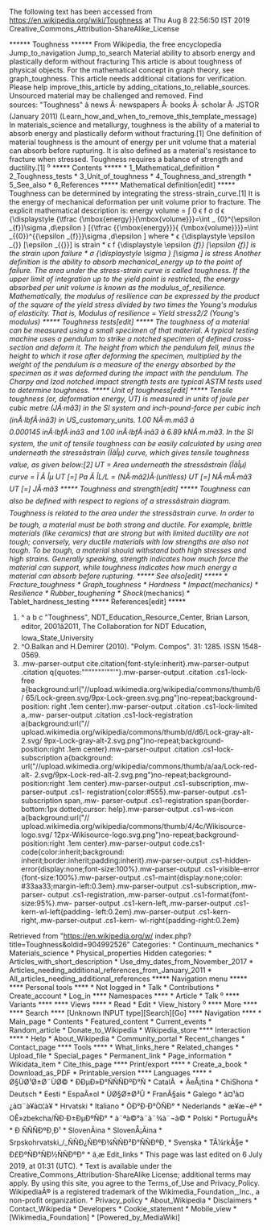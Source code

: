 The following text has been accessed from https://en.wikipedia.org/wiki/Toughness at Thu Aug 8 22:56:50 IST 2019
Creative_Commons_Attribution-ShareAlike_License




















****** Toughness ******
From Wikipedia, the free encyclopedia
Jump_to_navigation Jump_to_search
Material ability to absorb energy and plastically deform without fracturing
This article is about toughness of physical objects. For the mathematical
concept in graph theory, see graph_toughness.
 This article needs additional citations for verification. Please help improve_this_article by
 adding_citations_to_reliable_sources. Unsourced material may be challenged and removed.
 Find sources: "Toughness" â news Â· newspapers Â· books Â· scholar Â· JSTOR (January 2011)
 (Learn_how_and_when_to_remove_this_template_message)
In materials_science and metallurgy, toughness is the ability of a material to
absorb energy and plastically deform without fracturing.[1] One definition of
material toughness is the amount of energy per unit volume that a material can
absorb before rupturing. It is also defined as a material's resistance to
fracture when stressed.
Toughness requires a balance of strength and ductility.[1]
⁰
***** Contents *****
    * 1_Mathematical_definition
    * 2_Toughness_tests
    * 3_Unit_of_toughness
    * 4_Toughness_and_strength
    * 5_See_also
    * 6_References
***** Mathematical definition[edit] *****
Toughness can be determined by integrating the stress-strain_curve.[1] It is
the energy of mechanical deformation per unit volume prior to fracture. The
explicit mathematical description is:
             energy   volume     =  &#x222B;  0    &#x03F5;  f     &#x03C3;  d
      &#x03F5;   {\displaystyle {\tfrac {\mbox{energy}}{\mbox{volume}}}=\int _
      {0}^{\epsilon _{f}}\sigma \,d\epsilon }  [{\tfrac  {{\mbox{energy}}}{
      {\mbox{volume}}}}=\int _{{0}}^{{\epsilon _{f}}}\sigma \,d\epsilon ]
where
    *     &#x03F5;      {\displaystyle \epsilon _{}}  [\epsilon _{{}}] is
      strain
    *     &#x03F5;  f     {\displaystyle \epsilon _{f}}  [\epsilon _{f}] is the
      strain upon failure
    *    &#x03C3;   {\displaystyle \sigma }  [\sigma ] is stress
Another definition is the ability to absorb mechanical_energy up to the point
of failure. The area under the stress-strain curve is called toughness.
If the upper limit of integration up to the yield point is restricted, the
energy absorbed per unit volume is known as the modulus_of_resilience.
Mathematically, the modulus of resilience can be expressed by the product of
the square of the yield stress divided by two times the Young's modulus of
elasticity. That is,
      Modulus of resilience = Yield stress2/2 (Young's modulus)
***** Toughness tests[edit] *****
The toughness of a material can be measured using a small specimen of that
material. A typical testing machine uses a pendulum to strike a notched
specimen of defined cross-section and deform it. The height from which the
pendulum fell, minus the height to which it rose after deforming the specimen,
multiplied by the weight of the pendulum is a measure of the energy absorbed by
the specimen as it was deformed during the impact with the pendulum. The Charpy
and Izod notched impact strength tests are typical ASTM tests used to determine
toughness.
***** Unit of toughness[edit] *****
Tensile toughness (or, deformation energy, UT) is measured in units of joule
per cubic metre (JÂ·mâ3) in the SI system and inch-pound-force per cubic inch
(inÂ·lbfÂ·inâ3) in US_customary_units.
1.00 NÂ·m.mâ3 â 0.000145 inÂ·lbfÂ·inâ3 and 1.00 inÂ·lbfÂ·inâ3 â
6.89 kNÂ·m.mâ3.
In the SI system, the unit of tensile toughness can be easily calculated by
using area underneath the stressâstrain (ÏâÎµ) curve, which gives tensile
toughness value, as given below:[2]
      UT = Area underneath the stressâstrain (ÏâÎµ) curve = Ï Ã Îµ
      UT [=] Pa Ã ÎL/L = (NÂ·mâ2)Â·(unitless)
      UT [=] NÂ·mÂ·mâ3
      UT [=] JÂ·mâ3
***** Toughness and strength[edit] *****
Toughness can also be defined with respect to regions of a stressâstrain
diagram. Toughness is related to the area under the stressâstrain curve. In
order to be tough, a material must be both strong and ductile. For example,
brittle materials (like ceramics) that are strong but with limited ductility
are not tough; conversely, very ductile materials with low strengths are also
not tough. To be tough, a material should withstand both high stresses and high
strains. Generally speaking, strength indicates how much force the material can
support, while toughness indicates how much energy a material can absorb before
rupturing.
***** See also[edit] *****
    * Fracture_toughness
    * Graph_toughness
    * Hardness
    * Impact_(mechanics)
    * Resilience
    * Rubber_toughening
    * Shock_(mechanics)
    * Tablet_hardness_testing
***** References[edit] *****
   1. ^ a b c "Toughness", NDT_Education_Resource_Center, Brian Larson, editor,
      2001â2011, The Collaboration for NDT Education, Iowa_State_University
   2. ^O.Balkan and H.Demirer (2010). "Polym. Compos". 31: 1285. ISSN 1548-
      0569.
   3. .mw-parser-output cite.citation{font-style:inherit}.mw-parser-output
      .citation q{quotes:"\"""\"""'""'"}.mw-parser-output .citation .cs1-lock-
      free a{background:url("//upload.wikimedia.org/wikipedia/commons/thumb/6/
      65/Lock-green.svg/9px-Lock-green.svg.png")no-repeat;background-position:
      right .1em center}.mw-parser-output .citation .cs1-lock-limited a,.mw-
      parser-output .citation .cs1-lock-registration a{background:url("//
      upload.wikimedia.org/wikipedia/commons/thumb/d/d6/Lock-gray-alt-2.svg/
      9px-Lock-gray-alt-2.svg.png")no-repeat;background-position:right .1em
      center}.mw-parser-output .citation .cs1-lock-subscription a{background:
      url("//upload.wikimedia.org/wikipedia/commons/thumb/a/aa/Lock-red-alt-
      2.svg/9px-Lock-red-alt-2.svg.png")no-repeat;background-position:right
      .1em center}.mw-parser-output .cs1-subscription,.mw-parser-output .cs1-
      registration{color:#555}.mw-parser-output .cs1-subscription span,.mw-
      parser-output .cs1-registration span{border-bottom:1px dotted;cursor:
      help}.mw-parser-output .cs1-ws-icon a{background:url("//
      upload.wikimedia.org/wikipedia/commons/thumb/4/4c/Wikisource-logo.svg/
      12px-Wikisource-logo.svg.png")no-repeat;background-position:right .1em
      center}.mw-parser-output code.cs1-code{color:inherit;background:
      inherit;border:inherit;padding:inherit}.mw-parser-output .cs1-hidden-
      error{display:none;font-size:100%}.mw-parser-output .cs1-visible-error
      {font-size:100%}.mw-parser-output .cs1-maint{display:none;color:
      #33aa33;margin-left:0.3em}.mw-parser-output .cs1-subscription,.mw-parser-
      output .cs1-registration,.mw-parser-output .cs1-format{font-size:95%}.mw-
      parser-output .cs1-kern-left,.mw-parser-output .cs1-kern-wl-left{padding-
      left:0.2em}.mw-parser-output .cs1-kern-right,.mw-parser-output .cs1-kern-
      wl-right{padding-right:0.2em}

Retrieved from "https://en.wikipedia.org/w/
index.php?title=Toughness&oldid=904992526"
Categories:
    * Continuum_mechanics
    * Materials_science
    * Physical_properties
Hidden categories:
    * Articles_with_short_description
    * Use_dmy_dates_from_November_2017
    * Articles_needing_additional_references_from_January_2011
    * All_articles_needing_additional_references
***** Navigation menu *****
**** Personal tools ****
    * Not logged in
    * Talk
    * Contributions
    * Create_account
    * Log_in
**** Namespaces ****
    * Article
    * Talk
⁰
**** Variants ****
**** Views ****
    * Read
    * Edit
    * View_history
⁰
**** More ****
**** Search ****
[Unknown INPUT type][Search][Go]
**** Navigation ****
    * Main_page
    * Contents
    * Featured_content
    * Current_events
    * Random_article
    * Donate_to_Wikipedia
    * Wikipedia_store
**** Interaction ****
    * Help
    * About_Wikipedia
    * Community_portal
    * Recent_changes
    * Contact_page
**** Tools ****
    * What_links_here
    * Related_changes
    * Upload_file
    * Special_pages
    * Permanent_link
    * Page_information
    * Wikidata_item
    * Cite_this_page
**** Print/export ****
    * Create_a_book
    * Download_as_PDF
    * Printable_version
**** Languages ****
    * Ø§ÙØ¹Ø±Ø¨ÙØ©
    * ÐÐµÐ»Ð°ÑÑÑÐºÐ°Ñ
    * CatalÃ 
    * ÄeÅ¡tina
    * ChiShona
    * Deutsch
    * Eesti
    * EspaÃ±ol
    * ÙØ§Ø±Ø³Û
    * FranÃ§ais
    * Galego
    * à¤¹à¤¿à¤¨à¥à¤¦à¥
    * Hrvatski
    * Italiano
    * ÒÐ°Ð·Ð°ÒÑÐ°
    * Nederlands
    * æ¥æ¬èª
    * OÊ»zbekcha/ÑÐ·Ð±ÐµÐºÑÐ°
    * à¨ªà©°à¨à¨¾à¨¬à©
    * Polski
    * PortuguÃªs
    * Ð ÑÑÑÐºÐ¸Ð¹
    * SlovenÄina
    * SlovenÅ¡Äina
    * Srpskohrvatski_/_ÑÑÐ¿ÑÐºÐ¾ÑÑÐ²Ð°ÑÑÐºÐ¸
    * Svenska
    * TÃ¼rkÃ§e
    * Ð£ÐºÑÐ°ÑÐ½ÑÑÐºÐ°
    * ä¸­æ
Edit_links
    * This page was last edited on 6 July 2019, at 01:31 (UTC).
    * Text is available under the Creative_Commons_Attribution-ShareAlike
      License; additional terms may apply. By using this site, you agree to the
      Terms_of_Use and Privacy_Policy. WikipediaÂ® is a registered trademark of
      the Wikimedia_Foundation,_Inc., a non-profit organization.
    * Privacy_policy
    * About_Wikipedia
    * Disclaimers
    * Contact_Wikipedia
    * Developers
    * Cookie_statement
    * Mobile_view
    * [Wikimedia_Foundation]
    * [Powered_by_MediaWiki]
